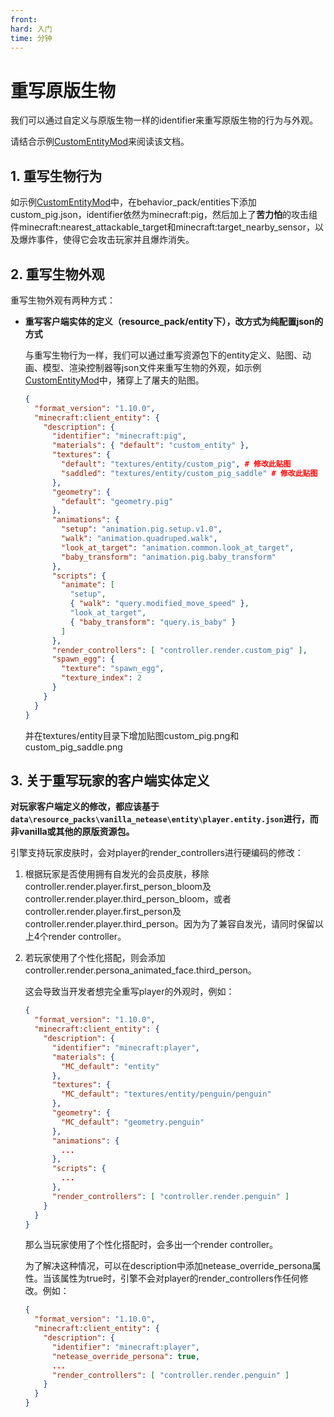 ```yaml
---
front:
hard: 入门
time: 分钟
---
```


# 重写原版生物

我们可以通过自定义与原版生物一样的identifier来重写原版生物的行为与外观。

请结合示例[CustomEntityMod](../../13-模组SDK编程/60-Demo示例.md#CustomEntityMod)来阅读该文档。



## 1. 重写生物行为

如示例[CustomEntityMod](../../13-模组SDK编程/60-Demo示例.md#CustomEntityMod)中，在behavior_pack/entities下添加custom_pig.json，identifier依然为minecraft:pig，然后加上了**苦力怕**的攻击组件minecraft:nearest_attackable_target和minecraft:target_nearby_sensor，以及爆炸事件，使得它会攻击玩家并且爆炸消失。



## 2. 重写生物外观

重写生物外观有两种方式：

* **重写客户端实体的定义（resource_pack/entity下），改方式为纯配置json的方式**

  与重写生物行为一样，我们可以通过重写资源包下的entity定义、贴图、动画、模型、渲染控制器等json文件来重写生物的外观，如示例[CustomEntityMod](../../13-模组SDK编程/60-Demo示例.md#CustomEntityMod)中，猪穿上了屠夫的贴图。

  ```json
  {
    "format_version": "1.10.0",
    "minecraft:client_entity": {
      "description": {
        "identifier": "minecraft:pig",
        "materials": { "default": "custom_entity" },
        "textures": {
          "default": "textures/entity/custom_pig", # 修改此贴图
          "saddled": "textures/entity/custom_pig_saddle" # 修改此贴图
        },
        "geometry": {
          "default": "geometry.pig"
        },
        "animations": {
          "setup": "animation.pig.setup.v1.0",
          "walk": "animation.quadruped.walk",
          "look_at_target": "animation.common.look_at_target",
          "baby_transform": "animation.pig.baby_transform"
        },
        "scripts": {
          "animate": [
            "setup",
            { "walk": "query.modified_move_speed" },
            "look_at_target",
            { "baby_transform": "query.is_baby" }
          ]
        },
        "render_controllers": [ "controller.render.custom_pig" ],
        "spawn_egg": {
          "texture": "spawn_egg",
          "texture_index": 2
        }
      }
    }
  }

  ```

  并在textures/entity目录下增加贴图custom_pig.png和custom_pig_saddle.png



## 3. 关于重写玩家的客户端实体定义

**对玩家客户端定义的修改，都应该基于`data\resource_packs\vanilla_netease\entity\player.entity.json`进行，而非vanilla或其他的原版资源包。**

引擎支持玩家皮肤时，会对player的render_controllers进行硬编码的修改：

1. 根据玩家是否使用拥有自发光的会员皮肤，移除controller.render.player.first_person_bloom及controller.render.player.third_person_bloom，或者controller.render.player.first_person及controller.render.player.third_person。因为为了兼容自发光，请同时保留以上4个render controller。

2. 若玩家使用了个性化搭配，则会添加controller.render.persona_animated_face.third_person。

   这会导致当开发者想完全重写player的外观时，例如：

   ```json
   {
     "format_version": "1.10.0",
     "minecraft:client_entity": {
       "description": {
         "identifier": "minecraft:player",
         "materials": {
           "MC_default": "entity"
         },
         "textures": {
           "MC_default": "textures/entity/penguin/penguin"
         },
         "geometry": {
           "MC_default": "geometry.penguin"
         },
         "animations": {
           ...
         },
         "scripts": {
           ...
         },
         "render_controllers": [ "controller.render.penguin" ]
       }
     }
   }
   ```

   那么当玩家使用了个性化搭配时，会多出一个render controller。

   为了解决这种情况，可以在description中添加netease_override_persona属性。当该属性为true时，引擎不会对player的render_controllers作任何修改。例如：

   ```json
   {
     "format_version": "1.10.0",
     "minecraft:client_entity": {
       "description": {
         "identifier": "minecraft:player",
         "netease_override_persona": true,
         ...
         "render_controllers": [ "controller.render.penguin" ]
       }
     }
   }
   ```





